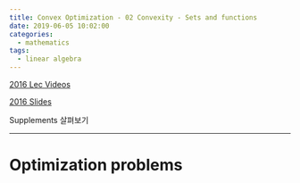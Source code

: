```yaml
---
title: Convex Optimization - 02 Convexity - Sets and functions
date: 2019-06-05 10:02:00
categories:
  - mathematics
tags:
  - linear algebra
---
```


[2016 Lec Videos](https://www.youtube.com/watch?v=KKR0_ZJJ0-o)

[2016 Slides](http://www.stat.cmu.edu/~ryantibs/convexopt-F16/lectures/convex-fns.pdf)

Supplements 살펴보기

---

# Optimization problems
